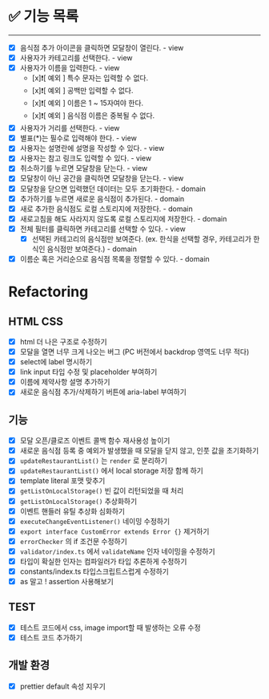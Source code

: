 # ✅ 기능 목록

---

- [x] 음식점 추가 아이콘을 클릭하면 모달창이 열린다. - view
- [x] 사용자가 카테고리를 선택한다. - view
- [x] 사용자가 이름을 입력한다. - view
  - [x]❗[ 예외 ] 특수 문자는 입력할 수 없다.
  - [x]❗[ 예외 ] 공백만 입력할 수 없다.
  - [x]❗[ 예외 ] 이름은 1 ~ 15자여야 한다.
  - [x]❗[ 예외 ] 음식점 이름은 중복될 수 없다.
- [x] 사용자가 거리를 선택한다. - view
- [x] 별표(\*)는 필수로 입력해야 한다. - view
- [x] 사용자는 설명란에 설명을 작성할 수 있다. - view
- [x] 사용자는 참고 링크도 입력할 수 있다. - view
- [x] 취소하기를 누르면 모달창을 닫는다. - view
- [x] 모달창이 아닌 공간을 클릭하면 모달창을 닫는다. - view
- [x] 모달창을 닫으면 입력했던 데이터는 모두 초기화한다. - domain
- [x] 추가하기를 누르면 새로운 음식점이 추가된다. - domain
- [x] 새로 추가한 음식점도 로컬 스토리지에 저장한다. - domain
- [x] 새로고침을 해도 사라지지 않도록 로컬 스토리지에 저장한다. - domain
- [x] 전체 필터를 클릭하면 카테고리를 선택할 수 있다. - view
  - [x] 선택된 카테고리의 음식점만 보여준다. (ex. 한식을 선택할 경우, 카테고리가 한식인 음식점만 보여준다.) - domain
- [x] 이름순 혹은 거리순으로 음식점 목록을 정렬할 수 있다. - domain

# Refactoring

## HTML CSS

- [x] html 더 나은 구조로 수정하기
- [x] 모달을 열면 너무 크게 나오는 버그 (PC 버전에서 backdrop 영역도 너무 적다)
- [x] select에 label 명시하기
- [x] link input 타입 수정 및 placeholder 부여하기
- [x] 이름에 제약사항 설명 추가하기
- [x] 새로운 음식점 추가/삭제하기 버튼에 aria-label 부여하기

## 기능

- [x] 모달 오픈/클로즈 이벤트 콜백 함수 재사용성 높이기
- [x] 새로운 음식점 등록 중 예외가 발생했을 때 모달을 닫지 않고, 인풋 값을 초기화하기
- [x] `updateRestaurantList()` 는 `render` 로 분리하기
- [x] `updateRestaurantList()` 에서 local storage 저장 함께 하기
- [x] template literal 포맷 맞추기
- [x] `getListOnLocalStorage()` 빈 값이 리턴되었을 때 처리
- [x] `getListOnLocalStorage()` 추상화하기
- [x] 이벤트 핸들러 유틸 추상화 심화하기
- [x] `executeChangeEventListener()` 네이밍 수정하기
- [x] `export interface CustomError extends Error {}` 제거하기
- [x] `errorChecker` 의 if 조건문 수정하기
- [x] `validator/index.ts` 에서 `validateName` 인자 네이밍을 수정하기
- [x] 타입이 확실한 인자는 컴파일러가 타입 추론하게 수정하기
- [x] constants/index.ts 타입스크립트스럽게 수정하기
- [x] as 말고 ! assertion 사용해보기

## TEST

- [x] 테스트 코드에서 css, image import할 때 발생하는 오류 수정
- [x] 테스트 코드 추가하기

## 개발 환경

- [x] prettier default 속성 지우기
